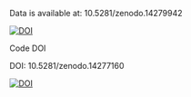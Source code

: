 
Data is available at:
10.5281/zenodo.14279942

<a href="https://doi.org/10.5281/zenodo.14279942"><img src="https://zenodo.org/badge/DOI/10.5281/zenodo.14279942.svg" alt="DOI"></a>




Code DOI

DOI: 10.5281/zenodo.14277160

<a href="https://doi.org/10.5281/zenodo.14277159"><img src="https://zenodo.org/badge/893384417.svg" alt="DOI"></a>

